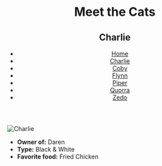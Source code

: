 <!DOCTYPE html>
<html lang="en">
  <head>
    <meta charset="UTF-8" />
    <title>Meet the Cats | Charlie</title>
  </head>

  <body>
    <header>
      <h1>Meet the Cats</h1>
      <h2>Charlie</h2>
      <nav>
        <ul>
          <li><a href="">Home</a></li>
          <li><a href="">Charlie</a></li>
          <li><a href="">Coby</a></li>
          <li><a href="">Flynn</a></li>
          <li><a href="">Piper</a></li>
          <li><a href="">Quorra</a></li>
          <li><a href="">Zedo</a></li>
        </ul>
      </nav>
    </header>
    <main>
      <img src="charlie.jpg" alt="Charlie" />
      <ul>
        <li><strong>Owner of:</strong> Daren</li>
        <li><strong>Type:</strong> Black & White</li>
        <li><strong>Favorite food:</strong> Fried Chicken</li>
      </ul>
    </main>
  </body>
</html>
